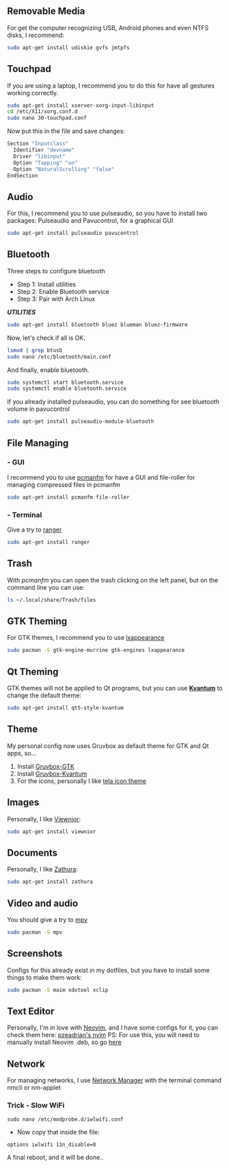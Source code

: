 ## Removable Media
For get the computer recognizing USB, Android phones and even NTFS disks, I recommend:
```bash
sudo apt-get install udiskie gvfs jmtpfs
```


## Touchpad
If you are using a laptop, I recommend you to do this for have all gestures working correctly.
```bash
sudo apt-get install xserver-xorg-input-libinput
cd /etc/X11/xorg.conf.d
sudo nano 30-touchpad.conf
```

Now put this in the file and save changes:
```bash
Section "Inputclass"
  Identifier "devname"
  Driver "libinput"
  Option "Tapping" "on"
  Option "NaturalScrolling" "false"
EndSection
```


## Audio
For this, I recommend you to use pulseaudio, so you have to install two packages: Pulseaudio and Pavucontrol, for a graphical GUI
```bash
sudo apt-get install pulseaudio pavucontrol
```

## Bluetooth
Three steps to configure bluetooth
- Step 1: Install utilities
- Step 2: Enable Bluetooth service
- Step 3: Pair with Arch Linux


***UTILITIES***
```bash
sudo apt-get install bluetooth bluez blueman bluez-firmware
```

Now, let's check if all is OK.
```bash
lsmod | grep btusb
sudo nano /etc/bluetooth/main.conf
```

And finally, enable bluetooth.
```bash
sudo systemctl start bluetooth.service
sudo systemctl enable bluetooth.service
```

If you already installed pulseaudio, you can do something for see bluetooth volume in pavucontrol
```bash
sudo apt-get install pulseaudio-module-bluetooth
```


## File Managing
### - GUI
I recommend you to use [pcmanfm](https://wiki.archlinux.org/title/PCManFM) for have a GUI and file-roller for managing compressed files in pcmanfm
```bash
sudo apt-get install pcmanfm file-roller
```

### - Terminal
Give a try to [ranger](https://github.com/ranger/ranger)
```bash
sudo apt-get install ranger
```

## Trash
With *pcmanfm* you can open the trash clicking on the left panel, but on the command
line you can use:

```bash
ls ~/.local/share/Trash/files
```

## GTK Theming
For GTK themes, I recommend you to use [lxappearance](https://github.com/lxde/lxappearance)
```bash
sudo pacman -S gtk-engine-murrine gtk-engines lxappearance
```

## Qt Theming

GTK themes will not be applied to Qt programs, but you can use
[**Kvantum**](https://archlinux.org/packages/?name=kvantum-qt5) to change the
default theme:

```bash
sudo apt-get install qt5-style-kvantum
```


## Theme
My personal config now uses Gruvbox as default theme for GTK and Qt apps, so...
1. Install [Gruvbox-GTK](https://github.com/Fausto-Korpsvart/Gruvbox-GTK-Theme)
2. Install [Gruvbox-Kvantum](https://github.com/thefallnn/Gruvbox-Kvantum/tree/gruvbox-fallnn)
3. For the icons, personally I like [tela icon theme](https://github.com/vinceliuice/Tela-icon-theme)

## Images
Personally, I like [Viewnior](https://github.com/hellosiyan/Viewnior):
```bash
sudo apt-get install viewnior
```

## Documents
Personally, I like [Zathura](https://github.com/pwmt/zathura):
```bash
sudo apt-get install zathura
```


## Video and audio
You should give a try to 
[mpv](https://github.com/mpv-player/mpv)

```bash
sudo pacman -S mpv
```

## Screenshots
Configs for this already exist in my dotfiles, but you have to install some things to make them work:
```bash
sudo pacman -S maim xdotool xclip
```

## Text Editor
Personally, I'm in love with [Neovim](https://neovim.io/), and I have some configs for it, you can check them here:
[pzeadrian's nvim](https://github.com/pzeadrian/configNeovim_lua)
PS: For use this, you will need to manually install Neovim .deb, so go [here](https://github.com/neovim/neovim)

## Network
For managing networks, I use [Network Manager](https://wiki.archlinux.org/title/NetworkManager) with the terminal command nmcli or nm-applet
### Trick - Slow WiFi
```
sudo nano /etc/modprobe.d/iwlwifi.conf
```
- Now copy that inside the file:
```
options iwlwifi 11n_disable=8
```

A final reboot, and it will be done..
